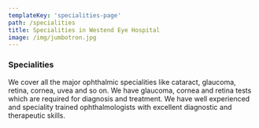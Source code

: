 ```yaml
---
templateKey: 'specialities-page'
path: /specialities
title: Specialities in Westend Eye Hospital
image: /img/jumbotron.jpg
---
```


### Specialities
We cover all the major ophthalmic specialities like cataract, glaucoma, retina, cornea, uvea and so on. We have glaucoma, cornea and retina tests which are required for diagnosis and treatment.
We have well experienced and speciality trained ophthalmologists with excellent diagnostic and therapeutic skills.
